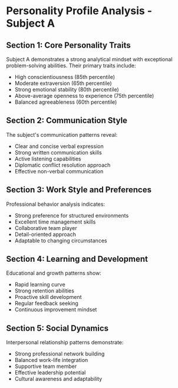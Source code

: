 # Personality Profile Analysis - Subject A

## Section 1: Core Personality Traits
Subject A demonstrates a strong analytical mindset with exceptional problem-solving abilities. Their primary traits include:
- High conscientiousness (85th percentile)
- Moderate extraversion (65th percentile)
- Strong emotional stability (80th percentile)
- Above-average openness to experience (75th percentile)
- Balanced agreeableness (60th percentile)

## Section 2: Communication Style
The subject's communication patterns reveal:
- Clear and concise verbal expression
- Strong written communication skills
- Active listening capabilities
- Diplomatic conflict resolution approach
- Effective non-verbal communication

## Section 3: Work Style and Preferences
Professional behavior analysis indicates:
- Strong preference for structured environments
- Excellent time management skills
- Collaborative team player
- Detail-oriented approach
- Adaptable to changing circumstances

## Section 4: Learning and Development
Educational and growth patterns show:
- Rapid learning curve
- Strong retention abilities
- Proactive skill development
- Regular feedback seeking
- Continuous improvement mindset

## Section 5: Social Dynamics
Interpersonal relationship patterns demonstrate:
- Strong professional network building
- Balanced work-life integration
- Supportive team member
- Effective leadership potential
- Cultural awareness and adaptability 